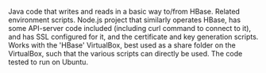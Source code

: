 Java code that writes and reads in a basic way to/from HBase. Related environment scripts. Node.js project that similarly operates HBase, has some API-server code included (including curl command to connect to it), and has SSL configured for it, and the certificate and key generation scripts. Works with the 'HBase' VirtualBox, best used as a share folder on the VirtualBox, such that the various scripts can directly be used. The code tested to run on Ubuntu.